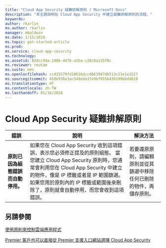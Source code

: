 ```yaml
---
title: "Cloud App Security 疑難排解原則 | Microsoft Docs"
description: "本主題說明在 Cloud App Security 中建立疑難排解原則的流程。"
keywords: 
author: rkarlin
ms.author: rkarlin
manager: mbaldwin
ms.date: 1/15/2018
ms.topic: get-started-article
ms.prod: 
ms.service: cloud-app-security
ms.technology: 
ms.assetid: 828cc94a-248b-44f6-a1ba-c28c0a135f8c
ms.reviewer: reutam
ms.suite: ems
ms.openlocfilehash: ccd15579fd18616dccd663947d6513c21e1e1527
ms.sourcegitcommit: 458e936e1ac548eda37e9bf955b439199bbdd018
ms.translationtype: HT
ms.contentlocale: zh-TW
ms.lasthandoff: 01/16/2018
---
```

# <a name="troubleshooting-cloud-app-security-policies"></a>Cloud App Security 疑難排解原則

|錯誤|說明|解決方法|
|----|----|----|
| **原則<policy name>已因為組態錯誤而自動停用。**|如果您在 Cloud App Security 收到這項錯誤，表示您必須修正提及的原則組態。 當您建立 Cloud App Security 原則時，您通常會利用您在 Cloud App Security 中建立的物件，像是 IP 標籤或者是 IP 範圍篩選。 如果您用於原則內的 IP 標籤或範圍後來刪除了，原則就會自動停用，而您會收到這項錯誤。 |若要還原原則，請編輯原則並從其篩選中移除任何已刪除的物件，再儲存原則。|



## <a name="see-also"></a>另請參閱
[使用原則來控制雲端應用程式](control-cloud-apps-with-policies.md)

[Premier 客戶也可以直接從 Premier 支援入口網站選擇 Cloud App Security](https://premier.microsoft.com/)

